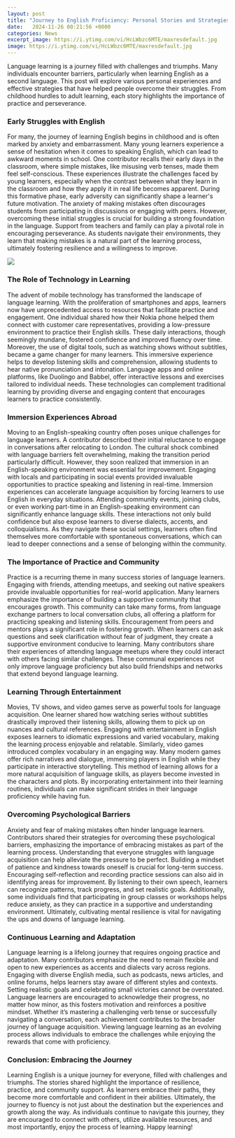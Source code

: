 ```yaml
---
layout: post
title: "Journey to English Proficiency: Personal Stories and Strategies"
date:   2024-11-26 00:21:56 +0000
categories: News
excerpt_image: https://i.ytimg.com/vi/HcLWbzc6MTE/maxresdefault.jpg
image: https://i.ytimg.com/vi/HcLWbzc6MTE/maxresdefault.jpg
---
```


Language learning is a journey filled with challenges and triumphs. Many individuals encounter barriers, particularly when learning English as a second language. This post will explore various personal experiences and effective strategies that have helped people overcome their struggles. From childhood hurdles to adult learning, each story highlights the importance of practice and perseverance.
### Early Struggles with English
For many, the journey of learning English begins in childhood and is often marked by anxiety and embarrassment. Many young learners experience a sense of hesitation when it comes to speaking English, which can lead to awkward moments in school. One contributor recalls their early days in the classroom, where simple mistakes, like misusing verb tenses, made them feel self-conscious. These experiences illustrate the challenges faced by young learners, especially when the contrast between what they learn in the classroom and how they apply it in real life becomes apparent.
During this formative phase, early adversity can significantly shape a learner's future motivation. The anxiety of making mistakes often discourages students from participating in discussions or engaging with peers. However, overcoming these initial struggles is crucial for building a strong foundation in the language. Support from teachers and family can play a pivotal role in encouraging perseverance. As students navigate their environments, they learn that making mistakes is a natural part of the learning process, ultimately fostering resilience and a willingness to improve.

![](https://i.ytimg.com/vi/HcLWbzc6MTE/maxresdefault.jpg)
### The Role of Technology in Learning
The advent of mobile technology has transformed the landscape of language learning. With the proliferation of smartphones and apps, learners now have unprecedented access to resources that facilitate practice and engagement. One individual shared how their Nokia phone helped them connect with customer care representatives, providing a low-pressure environment to practice their English skills. These daily interactions, though seemingly mundane, fostered confidence and improved fluency over time.
Moreover, the use of digital tools, such as watching shows without subtitles, became a game changer for many learners. This immersive experience helps to develop listening skills and comprehension, allowing students to hear native pronunciation and intonation. Language apps and online platforms, like Duolingo and Babbel, offer interactive lessons and exercises tailored to individual needs. These technologies can complement traditional learning by providing diverse and engaging content that encourages learners to practice consistently.
### Immersion Experiences Abroad
Moving to an English-speaking country often poses unique challenges for language learners. A contributor described their initial reluctance to engage in conversations after relocating to London. The cultural shock combined with language barriers felt overwhelming, making the transition period particularly difficult. However, they soon realized that immersion in an English-speaking environment was essential for improvement. Engaging with locals and participating in social events provided invaluable opportunities to practice speaking and listening in real-time.
Immersion experiences can accelerate language acquisition by forcing learners to use English in everyday situations. Attending community events, joining clubs, or even working part-time in an English-speaking environment can significantly enhance language skills. These interactions not only build confidence but also expose learners to diverse dialects, accents, and colloquialisms. As they navigate these social settings, learners often find themselves more comfortable with spontaneous conversations, which can lead to deeper connections and a sense of belonging within the community.
### The Importance of Practice and Community
Practice is a recurring theme in many success stories of language learners. Engaging with friends, attending meetups, and seeking out native speakers provide invaluable opportunities for real-world application. Many learners emphasize the importance of building a supportive community that encourages growth. This community can take many forms, from language exchange partners to local conversation clubs, all offering a platform for practicing speaking and listening skills.
Encouragement from peers and mentors plays a significant role in fostering growth. When learners can ask questions and seek clarification without fear of judgment, they create a supportive environment conducive to learning. Many contributors share their experiences of attending language meetups where they could interact with others facing similar challenges. These communal experiences not only improve language proficiency but also build friendships and networks that extend beyond language learning.
### Learning Through Entertainment
Movies, TV shows, and video games serve as powerful tools for language acquisition. One learner shared how watching series without subtitles drastically improved their listening skills, allowing them to pick up on nuances and cultural references. Engaging with entertainment in English exposes learners to idiomatic expressions and varied vocabulary, making the learning process enjoyable and relatable.
Similarly, video games introduced complex vocabulary in an engaging way. Many modern games offer rich narratives and dialogue, immersing players in English while they participate in interactive storytelling. This method of learning allows for a more natural acquisition of language skills, as players become invested in the characters and plots. By incorporating entertainment into their learning routines, individuals can make significant strides in their language proficiency while having fun.
### Overcoming Psychological Barriers
Anxiety and fear of making mistakes often hinder language learners. Contributors shared their strategies for overcoming these psychological barriers, emphasizing the importance of embracing mistakes as part of the learning process. Understanding that everyone struggles with language acquisition can help alleviate the pressure to be perfect. Building a mindset of patience and kindness towards oneself is crucial for long-term success.
Encouraging self-reflection and recording practice sessions can also aid in identifying areas for improvement. By listening to their own speech, learners can recognize patterns, track progress, and set realistic goals. Additionally, some individuals find that participating in group classes or workshops helps reduce anxiety, as they can practice in a supportive and understanding environment. Ultimately, cultivating mental resilience is vital for navigating the ups and downs of language learning.
### Continuous Learning and Adaptation
Language learning is a lifelong journey that requires ongoing practice and adaptation. Many contributors emphasize the need to remain flexible and open to new experiences as accents and dialects vary across regions. Engaging with diverse English media, such as podcasts, news articles, and online forums, helps learners stay aware of different styles and contexts.
Setting realistic goals and celebrating small victories cannot be overstated. Language learners are encouraged to acknowledge their progress, no matter how minor, as this fosters motivation and reinforces a positive mindset. Whether it’s mastering a challenging verb tense or successfully navigating a conversation, each achievement contributes to the broader journey of language acquisition. Viewing language learning as an evolving process allows individuals to embrace the challenges while enjoying the rewards that come with proficiency.
### Conclusion: Embracing the Journey
Learning English is a unique journey for everyone, filled with challenges and triumphs. The stories shared highlight the importance of resilience, practice, and community support. As learners embrace their paths, they become more comfortable and confident in their abilities. Ultimately, the journey to fluency is not just about the destination but the experiences and growth along the way. 
As individuals continue to navigate this journey, they are encouraged to connect with others, utilize available resources, and most importantly, enjoy the process of learning. Happy learning!
